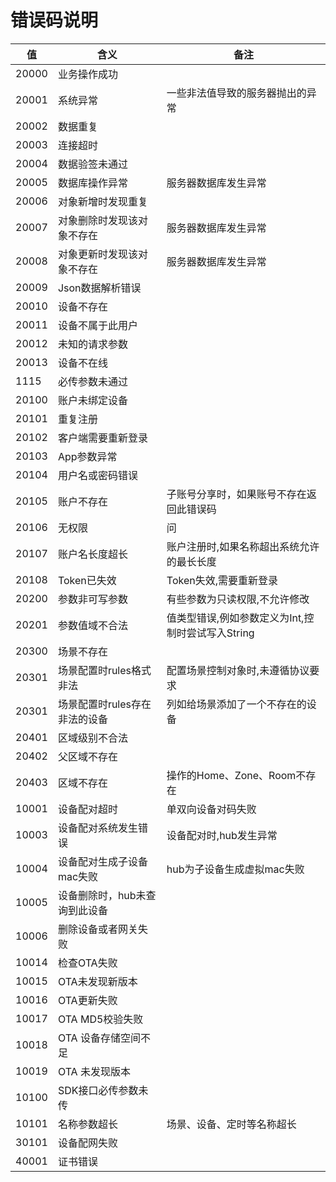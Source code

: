 # 错误码说明

| 值 | 含义 | 备注 |
| ------ | ------ | ------ |
| 20000 | 业务操作成功 | |
| 20001 | 系统异常 | 一些非法值导致的服务器抛出的异常 |
| 20002 | 数据重复 |  |
| 20003 | 连接超时 |  |
| 20004 | 数据验签未通过 |  |
| 20005 | 数据库操作异常 | 服务器数据库发生异常 |
| 20006 | 对象新增时发现重复 |  |
| 20007 | 对象删除时发现该对象不存在 | 服务器数据库发生异常 |
| 20008 | 对象更新时发现该对象不存在 | 服务器数据库发生异常 |
| 20009 | Json数据解析错误 |  |
| 20010 | 设备不存在 |  |
| 20011 | 设备不属于此用户 |  |
| 20012 | 未知的请求参数 |  |
| 20013 | 设备不在线 |  |
| 1115 | 必传参数未通过 |  |
| 20100 | 账户未绑定设备 |  |
| 20101 | 重复注册 |  |
| 20102 | 客户端需要重新登录 |  |
| 20103 | App参数异常 |  |
| 20104 | 用户名或密码错误 |  |
| 20105 | 账户不存在 |子账号分享时，如果账号不存在返回此错误码|
| 20106 | 无权限 |  问|
| 20107 | 账户名长度超长 | 账户注册时,如果名称超出系统允许的最长长度|
| 20108 | Token已失效 | Token失效,需要重新登录|
| 20200 | 参数非可写参数 | 有些参数为只读权限,不允许修改|
| 20201 | 参数值域不合法 | 值类型错误,例如参数定义为Int,控制时尝试写入String|
| 20300 | 场景不存在 |  |
| 20301 | 场景配置时rules格式非法 |配置场景控制对象时,未遵循协议要求|
| 20301 | 场景配置时rules存在非法的设备 |列如给场景添加了一个不存在的设备|
| 20401 | 区域级别不合法 ||
| 20402 | 父区域不存在 ||
| 20403 | 区域不存在 |操作的Home、Zone、Room不存在|
| 10001 | 设备配对超时 |单双向设备对码失败|
| 10003 | 设备配对系统发生错误 |设备配对时,hub发生异常|
| 10004 | 设备配对生成子设备mac失败 |hub为子设备生成虚拟mac失败|
| 10005 | 设备删除时，hub未查询到此设备 ||
| 10006 | 删除设备或者网关失败 ||
| 10014 | 检查OTA失败 ||
| 10015 | OTA未发现新版本 ||
| 10016 | OTA更新失败 ||
| 10017 | OTA MD5校验失败 ||
| 10018 | OTA 设备存储空间不足 ||
| 10019 | OTA 未发现版本 ||
| 10100 | SDK接口必传参数未传 ||
| 10101 | 名称参数超长 |场景、设备、定时等名称超长|
| 30101 | 设备配网失败 ||
| 40001 | 证书错误 ||
